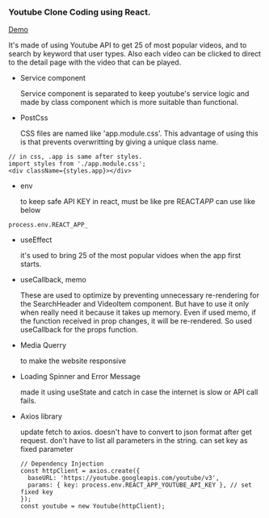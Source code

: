 ### Youtube Clone Coding using React.

<a href="https://youtube-list-search-detail-project.netlify.app" alt="demo url">Demo</a>  

It's made of using Youtube API to get 25 of most popular videos, and to search by keyword that user types.
Also each video can be clicked to direct to the detail page with the video that can be played.

- Service component

  Service component is separated to keep youtube's service logic and made by class component which is more suitable than functional.

- PostCss

  CSS files are named like 'app.module.css'.
  This advantage of using this is that prevents overwritting by giving a unique class name.

```
// in css, .app is same after styles.
import styles from './app.module.css';
<div className={styles.app}></div>
```

- env

  to keep safe API KEY
  in react, must be like pre REACT*APP*
  can use like below

```
process.env.REACT_APP_
```

- useEffect

  it's used to bring 25 of the most popular vidoes when the app first starts.

- useCallback, memo

  These are used to optimize by preventing unnecessary re-rendering for the SearchHeader and VideoItem component. But have to use it only when really need it because it takes up memory.
  Even if used memo, if the function received in prop changes, it will be re-rendered. So used useCallback for the props function.

- Media Querry

  to make the website responsive

- Loading Spinner and Error Message

  made it using useState and catch in case the internet is slow or API call fails.

- Axios library

  update fetch to axios.
  doesn't have to convert to json format after get request.
  don't have to list all parameters in the string.
  can set key as fixed parameter
  
  ```
  // Dependency Injection
  const httpClient = axios.create({
    baseURL: 'https://youtube.googleapis.com/youtube/v3',
    params: { key: process.env.REACT_APP_YOUTUBE_API_KEY }, // set fixed key
  });
  const youtube = new Youtube(httpClient);
  ```
